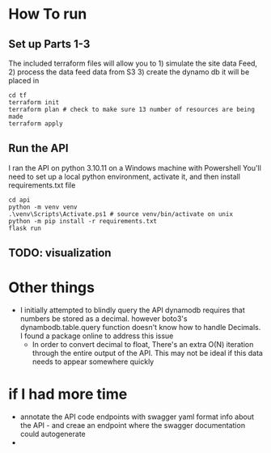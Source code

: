 # How To run

## Set up Parts 1-3
The included terraform files will allow you to 1) simulate the site data Feed, 2) process the data feed data from S3 3) create the dynamo db it will be placed in
```
cd tf
terraform init
terraform plan # check to make sure 13 number of resources are being made
terraform apply
```

## Run the API
I ran the API on python 3.10.11 on a Windows machine with Powershell
You'll need to set up a local python environment, activate it, and then install requirements.txt file
```
cd api
python -m venv venv
.\venv\Scripts\Activate.ps1 # source venv/bin/activate on unix
python -m pip install -r requirements.txt
flask run
```

## TODO: visualization



# Other things
* I initially attempted to blindly query the API dynamodb requires that numbers be stored as a decimal. however boto3's dynambodb.table.query function doesn't know how to handle Decimals. I found a package online to address this issue
    * In order to convert decimal to float, There's an extra O(N) iteration through the entire output of the API. This may not be ideal if this data needs to appear somewhere quickly

# if I had more time
* annotate the API code endpoints with swagger yaml format info about the API - and creae an endpoint where the swagger documentation could autogenerate
* 


